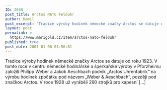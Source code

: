 ```yaml
---
ID: 2088
post_title: Arctos NATO Felduhr
author: Kamil
post_excerpt: 'Tradice výroby hodinek německé značky Arctos se datuje od roku 1923.  V tomto roce v centru německé hodinářské a šperkařské výroby v Pforzheimu založili Philipp Weber a Jakob Aeschbach podnik „Arctos Uhrenfabrik“ na výrobu hodinek zpočátku pod názvem „Weber &#038; Aeschbach“, později pod značkou Arctos. V roce 1928 už vyráběli 260 strojků pro kapesní [...]'
layout: post
permalink: >
  https://www.marigold.cz/item/arctos-nato-felduhr
published: true
post_date: 2007-01-08 01:56:01
---
```

Tradice výroby hodinek německé značky Arctos se datuje od roku 1923.  V tomto roce v centru německé hodinářské a šperkařské výroby v Pforzheimu založili Philipp Weber a Jakob Aeschbach podnik „Arctos Uhrenfabrik“ na výrobu hodinek zpočátku pod názvem „Weber &#038; Aeschbach“, později pod značkou Arctos. V roce 1928 už vyráběli 260 strojků pro kapesní [...]